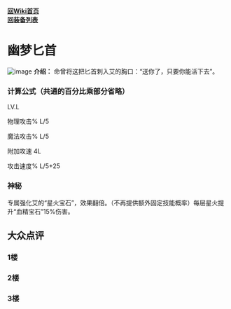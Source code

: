 [**回Wiki首页**](../README.md)   
[**回装备列表**](../README.md)   
# 幽梦匕首
![image](https://user-images.githubusercontent.com/35645329/193961843-be4f6365-af77-473e-a108-7ca4a804be2c.png) **介绍：** 命曾将这把匕首刺入艾的胸口：“送你了，只要你能活下去”。   
### 计算公式（共通的百分比乘部分省略）
LV.L   

物理攻击% L/5   

魔法攻击% L/5   

附加攻速 4L      

攻击速度% L/5+25   

### 神秘
专属强化艾的“星火宝石”，效果翻倍。（不再提供额外固定技能概率）每层星火提升“血精宝石”15%伤害。

## 大众点评
### 1楼

### 2楼 

### 3楼 
